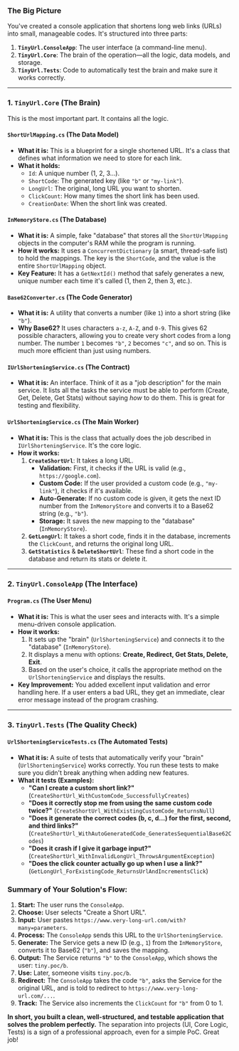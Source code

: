 ### The Big Picture

You've created a console application that shortens long web links (URLs) into small, manageable codes. It's structured into three parts:
1.  **`TinyUrl.ConsoleApp`**: The user interface (a command-line menu).
2.  **`TinyUrl.Core`**: The brain of the operation—all the logic, data models, and storage.
3.  **`TinyUrl.Tests`**: Code to automatically test the brain and make sure it works correctly.

---

### 1. `TinyUrl.Core` (The Brain)

This is the most important part. It contains all the logic.

#### **`ShortUrlMapping.cs` (The Data Model)**
*   **What it is:** This is a blueprint for a single shortened URL. It's a class that defines what information we need to store for each link.
*   **What it holds:**
    *   `Id`: A unique number (1, 2, 3...).
    *   `ShortCode`: The generated key (like `"b"` or `"my-link"`).
    *   `LongUrl`: The original, long URL you want to shorten.
    *   `ClickCount`: How many times the short link has been used.
    *   `CreationDate`: When the short link was created.

#### **`InMemoryStore.cs` (The Database)**
*   **What it is:** A simple, fake "database" that stores all the `ShortUrlMapping` objects in the computer's RAM while the program is running.
*   **How it works:** It uses a `ConcurrentDictionary` (a smart, thread-safe list) to hold the mappings. The key is the `ShortCode`, and the value is the entire `ShortUrlMapping` object.
*   **Key Feature:** It has a `GetNextId()` method that safely generates a new, unique number each time it's called (1, then 2, then 3, etc.).

#### **`Base62Converter.cs` (The Code Generator)**
*   **What it is:** A utility that converts a number (like `1`) into a short string (like `"b"`).
*   **Why Base62?** It uses characters `a-z`, `A-Z`, and `0-9`. This gives 62 possible characters, allowing you to create very short codes from a long number. The number `1` becomes `"b"`, `2` becomes `"c"`, and so on. This is much more efficient than just using numbers.

#### **`IUrlShorteningService.cs` (The Contract)**
*   **What it is:** An interface. Think of it as a "job description" for the main service. It lists all the tasks the service must be able to perform (Create, Get, Delete, Get Stats) without saying *how* to do them. This is great for testing and flexibility.

#### **`UrlShorteningService.cs` (The Main Worker)**
*   **What it is:** This is the class that actually does the job described in `IUrlShorteningService`. It's the core logic.
*   **How it works:**
    1.  **`CreateShortUrl`**: It takes a long URL.
        *   **Validation:** First, it checks if the URL is valid (e.g., `https://google.com`).
        *   **Custom Code:** If the user provided a custom code (e.g., `"my-link"`), it checks if it's available.
        *   **Auto-Generate:** If no custom code is given, it gets the next ID number from the `InMemoryStore` and converts it to a Base62 string (e.g., `"b"`).
        *   **Storage:** It saves the new mapping to the "database" (`InMemoryStore`).
    2.  **`GetLongUrl`**: It takes a short code, finds it in the database, increments the `ClickCount`, and returns the original long URL.
    3.  **`GetStatistics`** & **`DeleteShortUrl`**: These find a short code in the database and return its stats or delete it.

---

### 2. `TinyUrl.ConsoleApp` (The Interface)

#### **`Program.cs` (The User Menu)**
*   **What it is:** This is what the user sees and interacts with. It's a simple menu-driven console application.
*   **How it works:**
    1.  It sets up the "brain" (`UrlShorteningService`) and connects it to the "database" (`InMemoryStore`).
    2.  It displays a menu with options: **Create, Redirect, Get Stats, Delete, Exit**.
    3.  Based on the user's choice, it calls the appropriate method on the `UrlShorteningService` and displays the results.
*   **Key Improvement:** You added excellent input validation and error handling here. If a user enters a bad URL, they get an immediate, clear error message instead of the program crashing.

---

### 3. `TinyUrl.Tests` (The Quality Check)

#### **`UrlShorteningServiceTests.cs` (The Automated Tests)**
*   **What it is:** A suite of tests that automatically verify your "brain" (`UrlShorteningService`) works correctly. You run these tests to make sure you didn't break anything when adding new features.
*   **What it tests (Examples):**
    *   **"Can I create a custom short link?"** (`CreateShortUrl_WithCustomCode_SuccessfullyCreates`)
    *   **"Does it correctly stop me from using the same custom code twice?"** (`CreateShortUrl_WithExistingCustomCode_ReturnsNull`)
    *   **"Does it generate the correct codes (b, c, d...) for the first, second, and third links?"** (`CreateShortUrl_WithAutoGeneratedCode_GeneratesSequentialBase62Codes`)
    *   **"Does it crash if I give it garbage input?"** (`CreateShortUrl_WithInvalidLongUrl_ThrowsArgumentException`)
    *   **"Does the click counter actually go up when I use a link?"** (`GetLongUrl_ForExistingCode_ReturnsUrlAndIncrementsClick`)

### Summary of Your Solution's Flow:

1.  **Start:** The user runs the `ConsoleApp`.
2.  **Choose:** User selects "Create a Short URL".
3.  **Input:** User pastes `https://www.very-long-url.com/with?many=parameters`.
4.  **Process:** The `ConsoleApp` sends this URL to the `UrlShorteningService`.
5.  **Generate:** The Service gets a new ID (e.g., `1`) from the `InMemoryStore`, converts it to Base62 (`"b"`), and saves the mapping.
6.  **Output:** The Service returns `"b"` to the `ConsoleApp`, which shows the user: `tiny.poc/b`.
7.  **Use:** Later, someone visits `tiny.poc/b`.
8.  **Redirect:** The `ConsoleApp` takes the code `"b"`, asks the Service for the original URL, and is told to redirect to `https://www.very-long-url.com/...`.
9.  **Track:** The Service also increments the `ClickCount` for `"b"` from 0 to 1.

**In short, you built a clean, well-structured, and testable application that solves the problem perfectly.** The separation into projects (UI, Core Logic, Tests) is a sign of a professional approach, even for a simple PoC. Great job!
